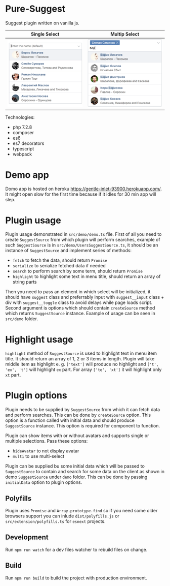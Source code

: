 # Pure-Suggest

Suggest plugin written on vanilla js.

Single Select                                               | Multip Select
----------------------------------------------------------- | ---------------------------------------------------------
![Alt text](/misc/screenshot1.png?raw=true "single select") | ![Alt text](/misc/screenshot2.png?raw=true "multi select")

Technologies:

- php 7.2.8
- composer
- es6
- es7 decorators
- typescript
- webpack

# Demo app

Domo app is hosted on heroku https://gentle-inlet-93900.herokuapp.com/. It might open slow for the first time because if it idles for 30 min app will slep.

# Plugin usage

Plugin usage demonstrated in `src/demo/demo.ts` file. First of all you need to create `SuggestSource` from which plugin will perform searches, example of such `SuggestSource` is in `src/demo/UsersSuggestSource.ts`, it should be an instance of `SuggestSource` and implement series of methods:

- `fetch` to fetch the data, should return `Promise`
- `serialize` to serialize fetched data if needed
- `search` to perform search by some term, should return `Promise`
- `highlight` to highlight some text in menu title, should return an array of string parts

Then you need to pass an element in which select will be initialized, it should have `suggest` class and preferrably input with `suggest__input` class + div with `suggest__toggle` class to avoid delays while page loads script. Second argument is options which should contain `createSource` method which returns `SuggestSource` instance. Example of usage can be seen in `src/demo` folder.

# Highlight usage

`highlight` method of `SuggestSource` is used to highlight text in menu item title. It should return an array of 1, 2 or 3 items in length. Plugin will take middle item as highlight e. g. `['text']` will produce no highlight and `['t', 'ex', 't']` will highlight `ex` part. For array `['te', 'xt']` it will highlight only `xt` part.

# Plugin options

Plugin needs to be supplied by `SuggestSource` from which it can fetch data and perform searches. This can be done by `createSource` option. This option is a function called with initial data and should produce `SuggestSource` instance. This option is required for component to function.

Plugin can show items with or without avatars and supports single or multiple selections. Pass these options:

- `hideAvatar` to not display avatar
- `multi` to use multi-select

Plugin can be supplied bu some initial data which will be passed to `SuggestSource` to contain and search for some data on the client as shown in demo `SuggestSource` under `demo` folder. This can be done by passing `initialData` option to plugin options.

## Polyfills

Plugin uses `Promise` and `Array.prototype.find` so if you need some older browsers support you can inlude `dist/polyfills.js` or `src/extension/polyfills.ts` for `esnext` projects.

## Development

Run `npm run watch` for a dev files watcher to rebuild files on change.

## Build

Run `npm run build` to build the project with production environment.
